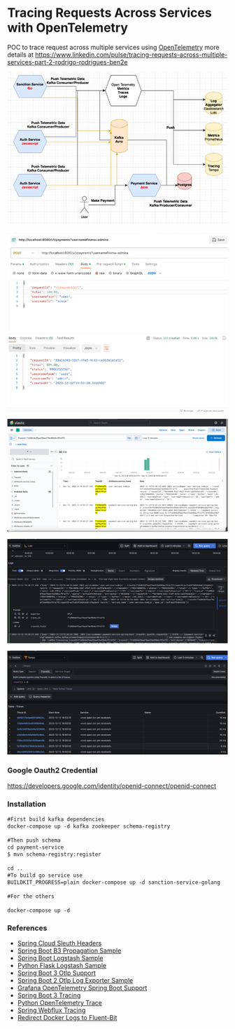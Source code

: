 # Tracing Requests Across Services with OpenTelemetry

POC to trace request across multiple services using [OpenTelemetry](https://opentelemetry.io) more details at https://www.linkedin.com/pulse/tracing-requests-across-multiple-services-part-2-rodrigo-rodrigues-ben2e

![img.png](img.png)

![img_4.png](img_4.png)

![img_3.png](img_3.png)

![img_2.png](img_2.png)

![img_1.png](img_1.png)

### Google Oauth2 Credential

https://developers.google.com/identity/openid-connect/openid-connect

### Installation

```
#First build kafka dependencies
docker-compose up -d kafka zookeeper schema-registry

#Then push schema
cd payment-service
$ mvn schema-registry:register

cd ..
#To build go service use
BUILDKIT_PROGRESS=plain docker-compose up -d sanction-service-golang

#For the others

docker-compose up -d
```

### References

* [Spring Cloud Sleuth Headers](https://cloud.spring.io/spring-cloud-sleuth/2.0.x/multi/multi__propagation.html)
* [Spring Boot B3 Propagation Sample](https://github.com/cassiomolin/log-aggregation-spring-boot-elastic-stack)
* [Spring Boot Logstash Sample](https://github.com/classicPintus/spring-boot-elk)
* [Python Flask Logstash Sample](https://www.techchorus.net/blog/logging-from-flask-application-to-elasticsearch-via-logstash/)
* [Spring Boot 3 Otlp Support](https://github.com/spring-projects/spring-boot/issues/37278)
* [Spring Boot 2 Otlp Log Exporter Sample](https://github.com/ff-sdesai/distributed-tracing-spring/tree/main)
* [Grafana OpenTelemetry Spring Boot Support](https://grafana.com/docs/opentelemetry/instrumentation/java/spring-starter/)
* [Spring Boot 3 Tracing](https://github.com/micrometer-metrics/tracing/wiki/Spring-Cloud-Sleuth-3.1-Migration-Guide)
* [Python OpenTelemetry Trace](https://newrelic.com/blog/how-to-relic/opentelemetry-full-stack-javascript)
* [Spring Webflux Tracing](https://stackoverflow.com/a/77707351/2669657)
* [Redirect Docker Logs to Fluent-Bit](https://medium.com/@thakkaryash94/docker-centralized-logging-using-fluent-bit-grafana-and-loki-bc6784406432)